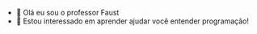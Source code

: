 - 👋 Olá eu sou o professor Faust
- 👀 Estou interessado em aprender ajudar você entender programação!

<!---
proffaust/proffaust is a ✨ special ✨ repository because its `README.md` (this file) appears on your GitHub profile.
You can click the Preview link to take a look at your changes.
--->
